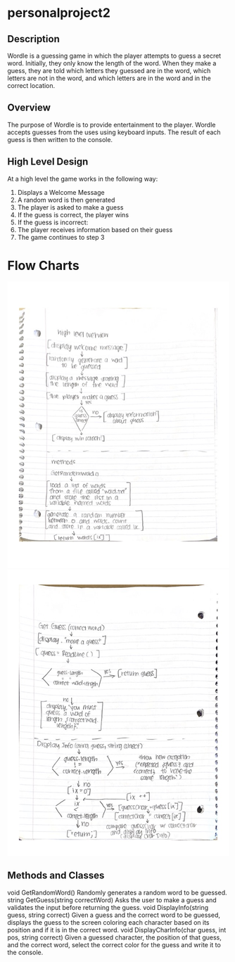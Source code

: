 # personalproject2

## Description

Wordle is a guessing game in which the player attempts to guess a secret word. Initially, they only know the length of the word. When they make a guess, they are told which letters they guessed are in the word, which letters are not in the word, and which letters are in the word and in the correct location.



## Overview

The purpose of Wordle is to provide entertainment to the player. Wordle accepts guesses from the uses using keyboard inputs. The result of each guess is then written to the console.

## High Level Design

At a high level the game works in the following way:
1. Displays a Welcome Message
2. A random word is then generated
3. The player is asked to make a guess
4. If the guess is correct, the player wins
5. If the guess is incorrect:
6. The player receives information based on their guess
7. The game continues to step 3

# Flow Charts
![Project Proposal 2 Flow Chart](images/flowchart1.jpg)
![Project Proposal 2 Flow Chart](images/flowchart2.jpg)

## Methods and Classes

void GetRandomWord()
Randomly generates a random word to be guessed.
string GetGuess(string correctWord)
Asks the user to make a guess and validates the input before returning the guess.
void DisplayInfo(string guess, string correct)
Given a guess and the correct word to be guessed, displays the guess to the screen coloring each character based on its position and if it is in the correct word.
void DisplayCharInfo(char guess, int pos, string correct)
Given a guessed character, the position of that guess, and the correct word, select the correct color for the guess and write it to the console.


